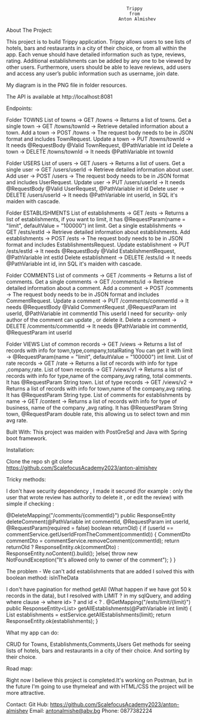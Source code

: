                                                  Trippy
                                                  from
                                              Anton Almishev
About The Project:

This project is to build Trippy application.
Trippy allows users to see lists of hotels, bars and restaurants in a city of their choice,
or from all within the app. Each venue should have detailed information such as type, reviews, rating.
Additional establishments can be added by any one to be viewed by other users. Furthermore, users should be able to leave reviews, 
add users and access any user’s public information such as username, join date.

My diagram is in the PNG file in folder resources.

The API is available at http://localhost:8081

Endpoints:

Folder TOWNS
List of towns ->  GET /towns -> Returns a list of towns.
Get a single town -> GET /towns/townId -> Retrieve detailed information about a town.
Add a town -> POST /towns -> The request body needs to be in JSON format and includes TownRequest.
Update a town -> PUT /towns/townId -> It needs  @RequestBody @Valid TownRequest, @PathVariable int id
Delete a town -> DELETE /towns/townId -> It needs @PathVariable int townId

Folder USERS
List of users -> GET /users -> Returns a list of users.
Get a single user -> GET /users/userId -> Retrieve detailed information about  user.
Add  user  -> POST /users -> The request body needs to be in JSON format and includes UserRequest.
Update user -> PUT /users/userId -> It needs  @RequestBody @Valid UserRequest, @PathVariable int id
Delete user -> DELETE /users/userId -> It needs @PathVariable int userId, in SQL it's maiden with cascade.

Folder ESTABLISHMENTS
List of establishments -> GET /ests -> Returns a list of establishments, if you want to limit, it has @RequestParam(name = "limit", defaultValue = "100000") int limit.
Get a single establishments -> GET /ests/estId -> Retrieve detailed information about establishments.
Add  establishments  -> POST /ests -> The request body needs to be in JSON format and includes EstablishmentsRequest.
Update establishment -> PUT /ests/estId -> It needs  @RequestBody @Valid EstablishmentRequest, @PathVariable int estId
Delete establishment -> DELETE /ests/id -> It needs @PathVariable int id, inn SQL it's maiden with cascade.

Folder COMMENTS
List of comments ->  GET /comments -> Returns a list of comments.
Get a single comments -> GET /comments/id -> Retrieve detailed information about a comment.
Add a comment -> POST /comments -> The request body needs to be in JSON format and includes CommentRequest.
Update a comment -> PUT /comments/commentId -> It needs  @RequestBody @Valid CommentRequest ,@RequestParam int userId, @PathVariable int commentId
This userId I need for security- only author of the comment can update , or delete it.
Delete a comment -> DELETE /comments/commentId -> It needs @PathVariable int commentId, @RequestParam int userId

Folder VIEWS
List of common records -> GET /views -> Returns a list of records with info for  town,type,company,totalRating
You can get it with limit -> @RequestParam(name = "limit", defaultValue = "100000") int limit.
List of rate records -> GET /rate -> Returns a list of records with info for type ,company,rate.
List of town records -> GET /views/v1 -> Returns a list of records with info for type,name of the company,avg rating, total comments.
It has @RequestParam String town.
List of type records -> GET /views/v2 -> Returns a list of records with info for town,name of the company,avg rating.
It has @RequestParam String type.
List of comments for establishments by name -> GET /content -> Returns a list of records with info for 
type of business, name of the company ,avg rating.
It has @RequestParam String town, @RequestParam double rate, this allowing us to select town and min avg rate.

Built With:
This project was maiden with PostGreSql and Java with Spring boot framework.

Installation:

Clone the repo sh git clone https://github.com/ScalefocusAcademy2023/anton-almishev

Tricky methods:

I don't have security dependency , I made it secured (for example : only the  user that wrote review has authority to delete it , or edit the review) 
with simple if checking :

@DeleteMapping("/comments/{commentId}")
public ResponseEntity<CommentDto> deleteComment(@PathVariable int commentId, @RequestParam int userId,
@RequestParam(required = false) boolean returnOld) {
if (userId == commentService.getUserIdFromTheComment(commentId)) {
CommentDto commentDto = commentService.removeComment(commentId);
return returnOld ? ResponseEntity.ok(commentDto) : ResponseEntity.noContent().build();
}else{
throw new NotFoundException("It's allowed only to owner of the comment");
  }
}

The problem - We can't add establishments that are added I solved this with boolean method: isInTheData

I don't have pagination  for method getAll (What happen if we have got 50 k records in the data), 
but I resolved with LIMIT ? in my sqlQuery, and adding where clause -> where id> ? and id < ? .
@GetMapping("/ests/limit/{limit}")
public ResponseEntity<List<Establishment>> getAllEstablishments(@PathVariable int limit) {
List<Establishment> establishments = estService.getAllEstablishments(limit);
return ResponseEntity.ok(establishments);
}

What my app can do:

CRUD for Towns, Establishments,Comments,Users
Get methods for  seeing lists of hotels, bars and restaurants in a city of their choice.
And sorting by their choice.

Road map:

Right now I believe this project is completed.It's working on Postman, but in the future I'm going to use thymeleaf 
and with HTML/CSS 
the project will be more attractive.

Contact:
Git Hub: https://github.com/ScalefocusAcademy2023/anton-almishev
Email: antonalmishe@abv.bg
Phone: 0877382224